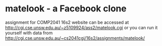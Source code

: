 # matelook - a Facebook clone
assignment for COMP2041 16s2
website can be accessed at http://cgi.cse.unsw.edu.au/~z5109924/ass2/matelook.cgi
or you can run it yourself with data from http://cgi.cse.unsw.edu.au/~cs2041cgi/16s2/assignments/matelook/
